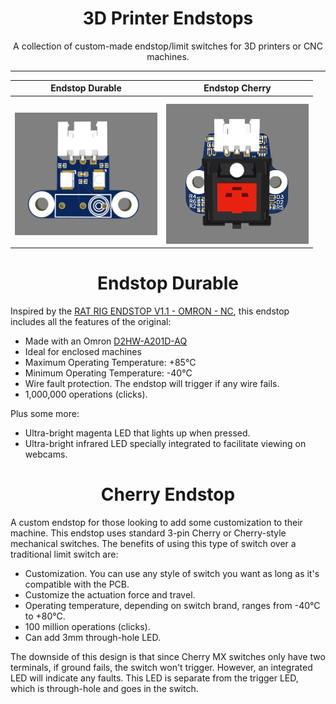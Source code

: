 <div align="center">
  <strong><h1>3D Printer Endstops</h1></strong>
</div>

<div align="center">
  A collection of custom-made endstop/limit switches for 3D printers or CNC machines.
</div>

<hr>

<div align="center">

| Endstop Durable | Endstop Cherry |
|--|--|
| <img src="https://raw.githubusercontent.com/keyquesttech/3d_printer_endstops/main/Imgs/durable_endstop.png" alt="Endstop Durable" width="228" style="margin-top: 10px;"> | <img src="https://raw.githubusercontent.com/keyquesttech/3d_printer_endstops/main/Imgs/cherry_endstop.png" alt="Endstop Cherry" width="228" style="margin-top: 10px;"> |

</div>

<div align="center">
  <strong><h1>Endstop Durable</h1></strong>
</div>

Inspired by the [RAT RIG ENDSTOP V1.1 - OMRON - NC](https://ratrig.com/catalog/product/view/id/1841/s/rat-rig-endstop-omron-nc/category/153/), this endstop includes all the features of the original:

 - Made with an Omron [D2HW-A201D-AQ](https://github.com/keyquesttech/3d_printer_endstops/blob/main/Datasheets/Omron-Electronics-D2HW-A201D-AQ.pdf)
 - Ideal for enclosed machines
 - Maximum Operating Temperature: +85°C  
 - Minimum Operating Temperature: -40°C
 - Wire fault protection. The endstop will trigger if any wire fails.
 - 1,000,000 operations (clicks).

Plus some more:

 - Ultra-bright magenta LED that lights up when pressed.
 - Ultra-bright infrared LED specially integrated to facilitate viewing on webcams.
 
<div align="center">
  <strong><h1>Cherry Endstop</h1></strong>
</div>

A custom endstop for those looking to add some customization to their machine. This endstop uses standard 3-pin Cherry or Cherry-style mechanical switches. The benefits of using this type of switch over a traditional limit switch are:

 - Customization. You can use any style of switch you want as long as it's compatible with the PCB.
 - Customize the actuation force and travel.
 - Operating temperature, depending on switch brand, ranges from -40°C to +80°C.
 - 100 million operations (clicks).
 - Can add 3mm through-hole LED.

The downside of this design is that since Cherry MX switches only have two terminals, if ground fails, the switch won't trigger. However, an integrated LED will indicate any faults. This LED is separate from the trigger LED, which is through-hole and goes in the switch.
